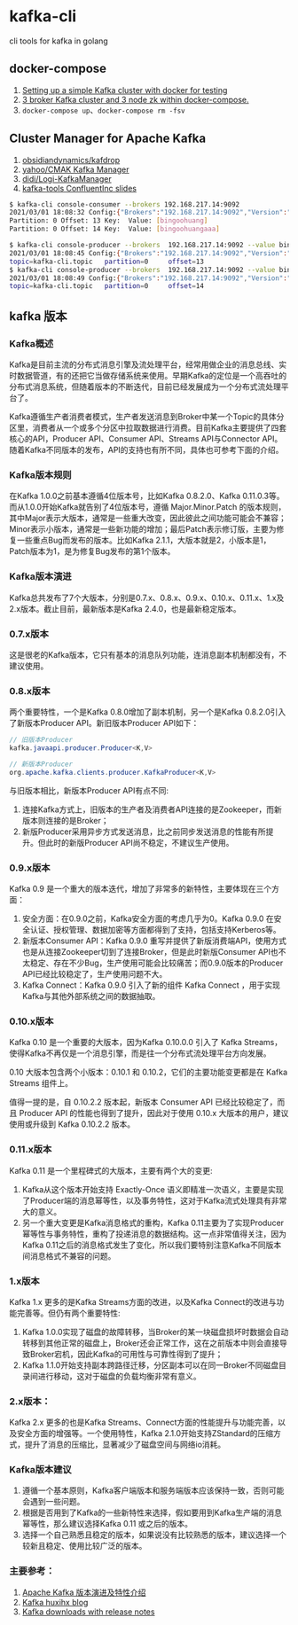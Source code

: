 # kafka-cli

cli tools for kafka in golang

## docker-compose

1. [Setting up a simple Kafka cluster with docker for testing](http://www.smartjava.org/content/setting-up-kafka-cluster-docker-copy/)
1. [3 broker Kafka cluster and 3 node zk within docker-compose.](https://github.com/zoidbergwill/docker-compose-kafka/blob/master/docker-compose.yml)
1. `docker-compose up`、`docker-compose rm -fsv`

## Cluster Manager for Apache Kafka

1. [obsidiandynamics/kafdrop](https://github.com/obsidiandynamics/kafdrop)
1. [yahoo/CMAK Kafka Manager](https://github.com/yahoo/CMAK)
1. [didi/Logi-KafkaManager](https://github.com/didi/Logi-KafkaManager)
1. [kafka-tools ConfluentInc slides](https://www.slideshare.net/ConfluentInc/show-me-kafka-tools-that-will-increase-my-productivity-stephane-maarek-datacumulus-kafka-summit-london-2019)

```sh
$ kafka-cli console-consumer --brokers 192.168.217.14:9092                               
2021/03/01 18:08:32 Config:{"Brokers":"192.168.217.14:9092","Version":"0.10.0.0","Topic":"kafka-cli.topic","Partitions":"all","Offset":"newest","BufferSize":256}
Partition: 0 Offset: 13 Key:  Value: [bingoohuang]
Partition: 0 Offset: 14 Key:  Value: [bingoohuangaaa]
```

```sh
$ kafka-cli console-producer --brokers  192.168.217.14:9092 --value bingoohuang           
2021/03/01 18:08:45 Config:{"Brokers":"192.168.217.14:9092","Version":"0.10.0.0","Topic":"kafka-cli.topic","Value":"bingoohuang","Partition":-1}
topic=kafka-cli.topic   partition=0     offset=13
$ kafka-cli console-producer --brokers  192.168.217.14:9092 --value bingoohuangaaa 
2021/03/01 18:08:49 Config:{"Brokers":"192.168.217.14:9092","Version":"0.10.0.0","Topic":"kafka-cli.topic","Value":"bingoohuangaaa","Partition":-1}
topic=kafka-cli.topic   partition=0     offset=14
```


## kafka 版本

### Kafka概述

Kafka是目前主流的分布式消息引擎及流处理平台，经常用做企业的消息总线、实时数据管道，有的还把它当做存储系统来使用。早期Kafka的定位是一个高吞吐的分布式消息系统，但随着版本的不断迭代，目前已经发展成为一个分布式流处理平台了。

Kafka遵循生产者消费者模式，生产者发送消息到Broker中某一个Topic的具体分区里，消费者从一个或多个分区中拉取数据进行消费。目前Kafka主要提供了四套核心的API，Producer API、Consumer API、Streams API与Connector API。随着Kafka不同版本的发布，API的支持也有所不同，具体也可参考下面的介绍。

### Kafka版本规则

在Kafka 1.0.0之前基本遵循4位版本号，比如Kafka 0.8.2.0、Kafka 0.11.0.3等。而从1.0.0开始Kafka就告别了4位版本号，遵循 Major.Minor.Patch 的版本规则，其中Major表示大版本，通常是一些重大改变，因此彼此之间功能可能会不兼容；Minor表示小版本，通常是一些新功能的增加；最后Patch表示修订版，主要为修复一些重点Bug而发布的版本。比如Kafka 2.1.1，大版本就是2，小版本是1，Patch版本为1，是为修复Bug发布的第1个版本。

### Kafka版本演进

Kafka总共发布了7个大版本，分别是0.7.x、0.8.x、0.9.x、0.10.x、0.11.x、1.x及2.x版本。截止目前，最新版本是Kafka 2.4.0，也是最新稳定版本。

### 0.7.x版本

这是很老的Kafka版本，它只有基本的消息队列功能，连消息副本机制都没有，不建议使用。

### 0.8.x版本

两个重要特性，一个是Kafka 0.8.0增加了副本机制，另一个是Kafka 0.8.2.0引入了新版本Producer API。新旧版本Producer API如下：

```java
// 旧版本Producer
kafka.javaapi.producer.Producer<K,V>

// 新版本Producer
org.apache.kafka.clients.producer.KafkaProducer<K,V>
```

与旧版本相比，新版本Producer API有点不同:

1. 连接Kafka方式上，旧版本的生产者及消费者API连接的是Zookeeper，而新版本则连接的是Broker； 
1. 新版Producer采用异步方式发送消息，比之前同步发送消息的性能有所提升。但此时的新版Producer API尚不稳定，不建议生产使用。

### 0.9.x版本

Kafka 0.9 是一个重大的版本迭代，增加了非常多的新特性，主要体现在三个方面：

1. 安全方面：在0.9.0之前，Kafka安全方面的考虑几乎为0。Kafka 0.9.0 在安全认证、授权管理、数据加密等方面都得到了支持，包括支持Kerberos等。
1. 新版本Consumer API：Kafka 0.9.0 重写并提供了新版消费端API，使用方式也是从连接Zookeeper切到了连接Broker，但是此时新版Consumer API也不太稳定、存在不少Bug，生产使用可能会比较痛苦；而0.9.0版本的Producer API已经比较稳定了，生产使用问题不大。
1. Kafka Connect：Kafka 0.9.0 引入了新的组件 Kafka Connect ，用于实现Kafka与其他外部系统之间的数据抽取。

### 0.10.x版本

Kafka 0.10 是一个重要的大版本，因为Kafka 0.10.0.0 引入了 Kafka Streams，使得Kafka不再仅是一个消息引擎，而是往一个分布式流处理平台方向发展。

0.10 大版本包含两个小版本：0.10.1 和 0.10.2，它们的主要功能变更都是在 Kafka Streams 组件上。

值得一提的是，自 0.10.2.2 版本起，新版本 Consumer API 已经比较稳定了，而且 Producer API 的性能也得到了提升，因此对于使用 0.10.x 大版本的用户，建议使用或升级到 Kafka 0.10.2.2 版本。

### 0.11.x版本

Kafka 0.11 是一个里程碑式的大版本，主要有两个大的变更:

1. Kafka从这个版本开始支持 Exactly-Once 语义即精准一次语义，主要是实现了Producer端的消息幂等性，以及事务特性，这对于Kafka流式处理具有非常大的意义。
2. 另一个重大变更是Kafka消息格式的重构，Kafka 0.11主要为了实现Producer幂等性与事务特性，重构了投递消息的数据结构。这一点非常值得关注，因为Kafka 0.11之后的消息格式发生了变化，所以我们要特别注意Kafka不同版本间消息格式不兼容的问题。

### 1.x版本

Kafka 1.x 更多的是Kafka Streams方面的改进，以及Kafka Connect的改进与功能完善等。但仍有两个重要特性:

1. Kafka 1.0.0实现了磁盘的故障转移，当Broker的某一块磁盘损坏时数据会自动转移到其他正常的磁盘上，Broker还会正常工作，这在之前版本中则会直接导致Broker宕机，因此Kafka的可用性与可靠性得到了提升；
2. Kafka 1.1.0开始支持副本跨路径迁移，分区副本可以在同一Broker不同磁盘目录间进行移动，这对于磁盘的负载均衡非常有意义。

### 2.x版本：

Kafka 2.x 更多的也是Kafka Streams、Connect方面的性能提升与功能完善，以及安全方面的增强等。一个使用特性，Kafka 2.1.0开始支持ZStandard的压缩方式，提升了消息的压缩比，显著减少了磁盘空间与网络io消耗。

### Kafka版本建议

1. 遵循一个基本原则，Kafka客户端版本和服务端版本应该保持一致，否则可能会遇到一些问题。
1. 根据是否用到了Kafka的一些新特性来选择，假如要用到Kafka生产端的消息幂等性，那么建议选择Kafka 0.11 或之后的版本。
1. 选择一个自己熟悉且稳定的版本，如果说没有比较熟悉的版本，建议选择一个较新且稳定、使用比较广泛的版本。

### 主要参考：

1. [Apache Kafka 版本演进及特性介绍](https://cloud.tencent.com/developer/article/1596747)
1. [Kafka huxihx blog](https://www.cnblogs.com/huxi2b/)
2. [Kafka downloads with release notes](http://kafka.apache.org/downloads)
